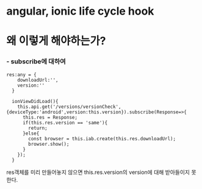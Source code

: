# angular, ionic life cycle hook


# 왜 이렇게 해야하는가?
### - subscribe에 대하여
```
res:any = {
    downloadUrl:'',
    version:''
  }

  ionViewDidLoad(){
    this.api.get('/versions/versionCheck',{deviceType:'android',version:this.version}).subscribe(Response=>{
      this.res = Response;
      if(this.res.version == 'same'){
        return;
      }else{
        const browser = this.iab.create(this.res.downloadUrl);
        browser.show();
      }
    });
  }
```

res객체를 미리 만들어놓지 않으면 this.res.version의 version에 대해 받아들이지 못한다.